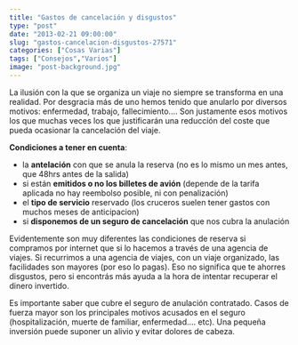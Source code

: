 ```yaml
---
title: "Gastos de cancelación y disgustos"
type: "post"
date: "2013-02-21 09:00:00"
slug: "gastos-cancelacion-disgustos-27571"
categories: ["Cosas Varias"]
tags: ["Consejos","Varios"]
image: "post-background.jpg"
---
```


 La ilusión con la que se organiza un viaje no siempre se transforma en una realidad. Por desgracia más de uno hemos tenido que anularlo por diversos motivos: enfermedad, trabajo, fallecimiento.... Son justamente esos motivos los que muchas veces los que justificarán una reducción del coste que pueda ocasionar la cancelación del viaje.

 **Condiciones a tener en cuenta**:

- la **antelación** con que se anula la reserva (no es lo mismo un mes antes, que 48hrs antes de la salida)
- si están **emitidos o no los billetes de avión** (depende de la tarifa aplicada no hay reembolso posible, ni con penalización)
- el **tipo de servicio** reservado (los cruceros suelen tener gastos con muchos meses de anticipacion)
- si **disponemos de un seguro de cancelación** que nos cubra la anulación

 Evidentemente son muy diferentes las condiciones de reserva si compramos por internet que si lo hacemos a través de una agencia de viajes. Si recurrimos a una agencia de viajes, con un viaje organizado, las facilidades son mayores (por eso lo pagas). Eso no significa que te ahorres disgustos, pero si encontrás más ayuda a la hora de intentar recuperar el dinero invertido.

 Es importante saber que cubre el seguro de anulación contratado. Casos de fuerza mayor son los principales motivos acusados en el seguro (hospitalización, muerte de familiar, enfermedad.... etc). Una pequeña inversión puede suponer un alivio y evitar dolores de cabeza.